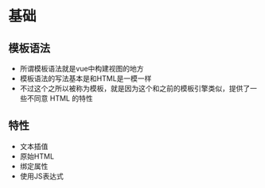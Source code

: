 # 基础

## 模板语法

+ 所谓模板语法就是vue中构建视图的地方
+ 模板语法的写法基本是和HTML是一模一样
+ 不过这个之所以被称为模板，就是因为这个和之前的模板引擎类似，提供了一些不同意 HTML 的特性

## 特性

+ 文本插值
+ 原始HTML
+ 绑定属性
+ 使用JS表达式
